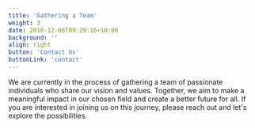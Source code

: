```yaml
---
title: 'Gathering a Team'
weight: 3
date: 2018-12-06T09:29:16+10:00
background: ''
align: right
button: 'Contact Us'
buttonLink: 'contact'
---
```


We are currently in the process of gathering a team of passionate individuals who share our vision and values. Together, we aim to make a meaningful impact in our chosen field and create a better future for all. If you are interested in joining us on this journey, please reach out and let's explore the possibilities.
